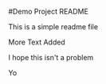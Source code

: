 #Demo Project README

This is a simple readme file

More Text Added

I hope this isn't a problem

Yo